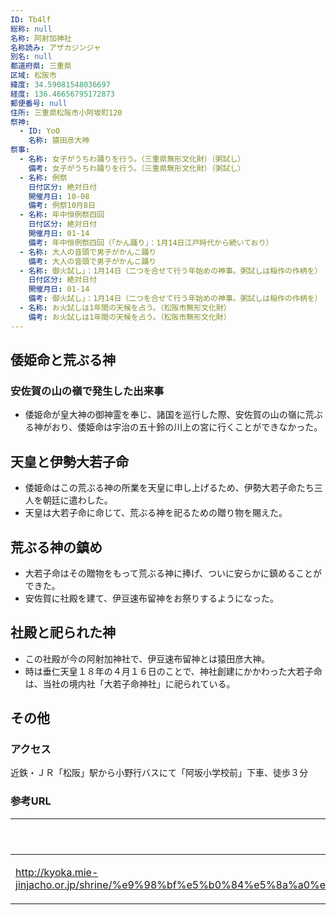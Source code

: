 ```yaml
---
ID: Tb4lf
総称: null
名称: 阿射加神社
名称読み: アザカジンジャ
別名: null
都道府県: 三重県
区域: 松阪市
緯度: 34.59081548036697
経度: 136.46656795172873
郵便番号: null
住所: 三重県松阪市小阿坂町120
祭神:
  - ID: YoO
    名称: 猿田彦大神
祭事:
  - 名称: 女子がうちわ踊りを行う。（三重県無形文化財）（粥試し）
    備考: 女子がうちわ踊りを行う。（三重県無形文化財）（粥試し）
  - 名称: 例祭
    日付区分: 絶対日付
    開催月日: 10-08
    備考: 例祭10月8日
  - 名称: 年中恒例祭四回
    日付区分: 絶対日付
    開催月日: 01-14
    備考: 年中恒例祭四回（「かん踊り」：1月14日江戸時代から続いており）
  - 名称: 大人の音頭で男子がかんこ踊り
    備考: 大人の音頭で男子がかんこ踊り
  - 名称: 御火試し」：1月14日（二つを合せて行う年始めの神事。粥試しは稲作の作柄を）
    日付区分: 絶対日付
    開催月日: 01-14
    備考: 御火試し」：1月14日（二つを合せて行う年始めの神事。粥試しは稲作の作柄を）
  - 名称: お火試しは1年間の天候を占う。（松阪市無形文化財）
    備考: お火試しは1年間の天候を占う。（松阪市無形文化財）
---
```


## 倭姫命と荒ぶる神

### 安佐賀の山の嶺で発生した出来事

- 倭姫命が皇大神の御神霊を奉じ、諸国を巡行した際、安佐賀の山の嶺に荒ぶる神がおり、倭姫命は宇治の五十鈴の川上の宮に行くことができなかった。

## 天皇と伊勢大若子命

- 倭姫命はこの荒ぶる神の所業を天皇に申し上げるため、伊勢大若子命たち三人を朝廷に遣わした。
- 天皇は大若子命に命じて、荒ぶる神を祀るための贈り物を賜えた。

## 荒ぶる神の鎮め

- 大若子命はその贈物をもって荒ぶる神に捧げ、ついに安らかに鎮めることができた。
- 安佐賀に社殿を建て、伊豆速布留神をお祭りするようになった。

## 社殿と祀られた神

- この社殿が今の阿射加神社で、伊豆速布留神とは猿田彦大神。
- 時は垂仁天皇１８年の４月１６日のことで、神社創建にかかわった大若子命は、当社の境内社「大若子命神社」に祀られている。

## その他

### アクセス

近鉄・ＪＲ「松阪」駅から小野行バスにて「阿坂小学校前」下車、徒歩３分

### 参考URL

| URL                                                                                                                       | 説明   |
| ------------------------------------------------------------------------------------------------------------------------- | ------ |
| http://kyoka.mie-jinjacho.or.jp/shrine/%e9%98%bf%e5%b0%84%e5%8a%a0%ef%bc%88%e9%98%bf%e5%9d%82%ef%bc%89%e7%a5%9e%e7%a4%be/ | 神社庁 |
